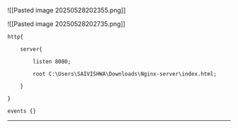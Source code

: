 ![[Pasted image 20250528202355.png]]

![[Pasted image 20250528202735.png]]


```
http{

    server{

        listen 8080;

        root C:\Users\SAIVISHWA\Downloads\Nginx-server\index.html;

    }

}

events {}
```

---

